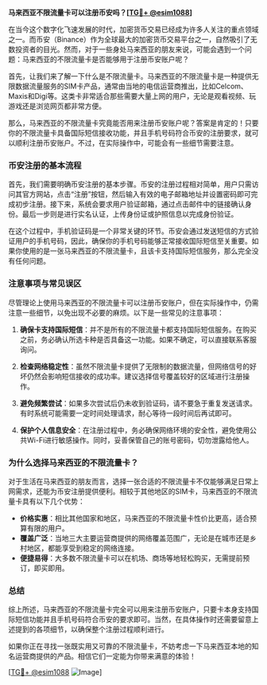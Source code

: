 **马来西亚不限流量卡可以注册币安吗？[[TG💪+ @esim1088](https://t.me/s/esim1088)]**

在当今这个数字化飞速发展的时代，加密货币交易已经成为许多人关注的重点领域之一。而币安（Binance）作为全球最大的加密货币交易平台之一，自然吸引了无数投资者的目光。然而，对于一些身处马来西亚的朋友来说，可能会遇到一个问题：马来西亚的不限流量卡是否能够用于注册币安账户呢？

首先，让我们来了解一下什么是不限流量卡。马来西亚的不限流量卡是一种提供无限数据流量服务的SIM卡产品，通常由当地的电信运营商推出，比如Celcom、Maxis和Digi等。这类卡非常适合那些需要大量上网的用户，无论是观看视频、玩游戏还是浏览网页都非常方便。

那么，马来西亚的不限流量卡究竟能否用来注册币安账户呢？答案是肯定的！只要你的不限流量卡具备国际短信接收功能，并且手机号码符合币安的注册要求，就可以顺利注册币安账户。不过，在实际操作中，可能会有一些细节需要注意。

### 币安注册的基本流程

首先，我们需要明确币安注册的基本步骤。币安的注册过程相对简单，用户只需访问其官方网站，点击“注册”按钮，然后输入有效的电子邮箱地址并设置密码即可完成初步注册。接下来，系统会要求用户验证邮箱，通过点击邮件中的链接确认身份。最后一步则是进行实名认证，上传身份证或护照信息以完成身份验证。

在这个过程中，手机验证码是一个非常关键的环节。币安会通过发送短信的方式验证用户的手机号码，因此，确保你的手机号码能够正常接收国际短信至关重要。如果你使用的是一张马来西亚的不限流量卡，且该卡支持国际短信服务，那么完全没有任何问题。

### 注意事项与常见误区

尽管理论上使用马来西亚的不限流量卡可以注册币安账户，但在实际操作中，仍需注意一些细节，以免出现不必要的麻烦。以下是一些常见的注意事项：

1. **确保卡支持国际短信**：并不是所有的不限流量卡都支持国际短信服务。在购买之前，务必确认所选卡种是否具备这一功能。如果不确定，可以直接联系客服询问。

2. **检查网络稳定性**：虽然不限流量卡提供了无限制的数据流量，但网络信号的好坏仍然会影响短信接收的成功率。建议选择信号覆盖较好的区域进行注册操作。

3. **避免频繁尝试**：如果多次尝试后仍未收到验证码，请不要急于重复发送请求。有时系统可能需要一定时间处理请求，耐心等待一段时间后再试即可。

4. **保护个人信息安全**：在注册过程中，务必确保网络环境的安全性，避免使用公共Wi-Fi进行敏感操作。同时，妥善保管自己的账号密码，切勿泄露给他人。

### 为什么选择马来西亚的不限流量卡？

对于生活在马来西亚的朋友而言，选择一张合适的不限流量卡不仅能够满足日常上网需求，还能为币安注册提供便利。相较于其他地区的SIM卡，马来西亚的不限流量卡具有以下几个优势：

- **价格实惠**：相比其他国家和地区，马来西亚的不限流量卡性价比更高，适合预算有限的用户。
- **覆盖广泛**：当地三大主要运营商提供的网络覆盖范围广，无论是在城市还是乡村地区，都能享受到稳定的网络连接。
- **便捷易得**：大多数不限流量卡可以在机场、商场等地轻松购买，无需提前预订，即买即用。

### 总结

综上所述，马来西亚的不限流量卡完全可以用来注册币安账户，只要卡本身支持国际短信功能并且手机号码符合币安的要求即可。当然，在具体操作时还需要留意上述提到的各项细节，以确保整个注册过程顺利进行。

如果你正在寻找一张既实用又可靠的不限流量卡，不妨考虑一下马来西亚本地的知名运营商提供的产品。相信它们一定能为你带来满意的体验！

[[TG💪+ @esim1088](https://t.me/s/esim1088) ![Image](https://i.postimg.cc/4NQfJmqS/Snipaste-2025-05-13-00-14-12.png)]